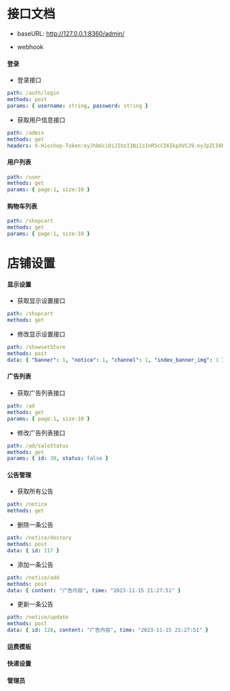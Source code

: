 # 接口文档

- baseURL: http://127.0.0.1:8360/admin/

- webhook

#### 登录

- 登录接口

```yaml
path: /auth/login
methods: post
params: { username: string, password: string }
```

- 获取用户信息接口

```yaml
path: /admin
methods: get
headers: X-Hioshop-Token:eyJhbGciOiJIUzI1NiIsInR5cCI6IkpXVCJ9.eyJpZCI6MTQsImlhdCI6MTY5NzAzNzc5N30.yW1JQn0N5gaFS8zNAY4J1_GBcbXVyoOiNgOxbMw4jeM
```

#### 用户列表

```yaml
path: /user
methods: get
params: { page:1, size:10 }
```

#### 购物车列表

```yaml
path: /shopcart
methods: get
params: { page:1, size:10 }
```

# 店铺设置

#### 显示设置

- 获取显示设置接口

```yaml
path: /shopcart
methods: get
```

- 修改显示设置接口

```yaml
path: /showsetStore
methods: post
data: { "banner": 1, "notice": 1, "channel": 1, "index_banner_img": 1 }
```

#### 广告列表

- 获取广告列表接口

```yaml
path: /ad
methods: get
params: { page:1, size:10 }
```

- 修改广告列表接口

```yaml
path: /ad/saleStatus
methods: get
params: { id: 30, status: false }
```

#### 公告管理

- 获取所有公告

```yaml
path: /notice
methods: get
```

- 删除一条公告

```yaml
path: /notice/destory
methods: post
data: { id: 117 }
```

- 添加一条公告

```yaml
path: /notice/add
methods: post
data: { content: "广告内容", time: "2023-11-15 21:27:51" }
```

- 更新一条公告

```yaml
path: /notice/update
methods: post
data: { id: 128, content: "广告内容", time: "2023-11-15 21:27:51" }
```

#### 运费模板

#### 快递设置

#### 管理员
